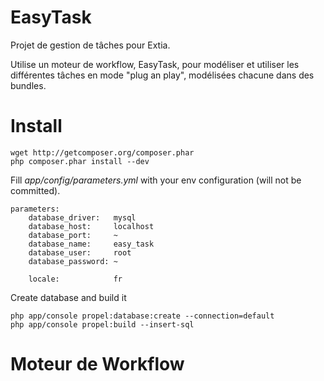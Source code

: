 EasyTask
========

Projet de gestion de tâches pour Extia.

Utilise un moteur de workflow, EasyTask, pour modéliser et utiliser les différentes tâches en mode "plug an play", modélisées chacune dans des bundles.


# Install

```
wget http://getcomposer.org/composer.phar
php composer.phar install --dev
```

Fill *app/config/parameters.yml* with your env configuration (will not be committed).
```
parameters:
    database_driver:   mysql
    database_host:     localhost
    database_port:     ~
    database_name:     easy_task
    database_user:     root
    database_password: ~

    locale:            fr
```

Create database and build it
```
php app/console propel:database:create --connection=default
php app/console propel:build --insert-sql
```


# Moteur de Workflow
